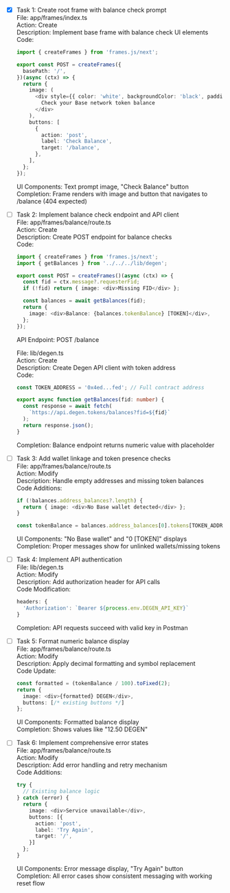 - [x] Task 1: Create root frame with balance check prompt  
  File: app/frames/index.ts  
  Action: Create  
  Description: Implement base frame with balance check UI elements  
  Code:  
  ```typescript
  import { createFrames } from 'frames.js/next';

  export const POST = createFrames({
    basePath: '/',
  })(async (ctx) => {
    return {
      image: (
        <div style={{ color: 'white', backgroundColor: 'black', padding: 20 }}>
          Check your Base network token balance
        </div>
      ),
      buttons: [
        {
          action: 'post',
          label: 'Check Balance',
          target: '/balance',
        },
      ],
    };
  });
  ```  
  UI Components: Text prompt image, "Check Balance" button  
  Completion: Frame renders with image and button that navigates to /balance (404 expected)

- [ ] Task 2: Implement balance check endpoint and API client  
  File: app/frames/balance/route.ts  
  Action: Create  
  Description: Create POST endpoint for balance checks  
  Code:  
  ```typescript
  import { createFrames } from 'frames.js/next';
  import { getBalances } from '../../../lib/degen';

  export const POST = createFrames()(async (ctx) => {
    const fid = ctx.message?.requesterFid;
    if (!fid) return { image: <div>Missing FID</div> };

    const balances = await getBalances(fid);
    return {
      image: <div>Balance: {balances.tokenBalance} [TOKEN]</div>,
    };
  });
  ```  
  API Endpoint: POST /balance  

  File: lib/degen.ts  
  Action: Create  
  Description: Create Degen API client with token address  
  Code:  
  ```typescript
  const TOKEN_ADDRESS = '0x4ed...fed'; // Full contract address

  export async function getBalances(fid: number) {
    const response = await fetch(
      `https://api.degen.tokens/balances?fid=${fid}`
    );
    return response.json();
  }
  ```  
  Completion: Balance endpoint returns numeric value with placeholder

- [ ] Task 3: Add wallet linkage and token presence checks  
  File: app/frames/balance/route.ts  
  Action: Modify  
  Description: Handle empty addresses and missing token balances  
  Code Additions:  
  ```typescript
  if (!balances.address_balances?.length) {
    return { image: <div>No Base wallet detected</div> };
  }
  
  const tokenBalance = balances.address_balances[0].tokens[TOKEN_ADDRESS] || 0;
  ```  
  UI Components: "No Base wallet" and "0 [TOKEN]" displays  
  Completion: Proper messages show for unlinked wallets/missing tokens

- [ ] Task 4: Implement API authentication  
  File: lib/degen.ts  
  Action: Modify  
  Description: Add authorization header for API calls  
  Code Modification:  
  ```typescript
  headers: {
    'Authorization': `Bearer ${process.env.DEGEN_API_KEY}`
  }
  ```  
  Completion: API requests succeed with valid key in Postman

- [ ] Task 5: Format numeric balance display  
  File: app/frames/balance/route.ts  
  Action: Modify  
  Description: Apply decimal formatting and symbol replacement  
  Code Update:  
  ```typescript
  const formatted = (tokenBalance / 100).toFixed(2);
  return {
    image: <div>{formatted} DEGEN</div>,
    buttons: [/* existing buttons */]
  };
  ```  
  UI Components: Formatted balance display  
  Completion: Shows values like "12.50 DEGEN"

- [ ] Task 6: Implement comprehensive error states  
  File: app/frames/balance/route.ts  
  Action: Modify  
  Description: Add error handling and retry mechanism  
  Code Additions:  
  ```typescript
  try {
    // Existing balance logic
  } catch (error) {
    return {
      image: <div>Service unavailable</div>,
      buttons: [{
        action: 'post',
        label: 'Try Again',
        target: '/',
      }]
    };
  }
  ```  
  UI Components: Error message display, "Try Again" button  
  Completion: All error cases show consistent messaging with working reset flow
